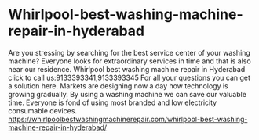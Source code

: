 # Whirlpool-best-washing-machine-repair-in-hyderabad
  Are you stressing by searching for the best service center of your washing machine? Everyone looks for extraordinary services in time and that is also near our residence. Whirlpool best washing machine repair in Hyderabad click to call us:9133393341,9133393345  For all your questions you can get a solution here. Markets are designing now a day how technology is growing gradually. By using a washing machine we can save our valuable time. Everyone is fond of using most branded and low electricity consumable devices.  https://whirlpoolbestwashingmachinerepair.com/whirlpool-best-washing-machine-repair-in-hyderabad/
